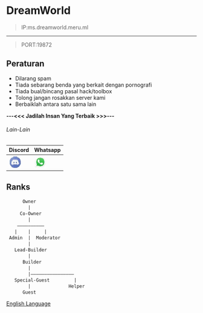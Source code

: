 # DreamWorld

>IP:ms.dreamworld.meru.ml
----------------------
>PORT:19872

## Peraturan

- Dilarang spam
- Tiada sebarang benda yang berkait dengan pornografi
- Tiada bual/bincang pasal hack/toolbox
- Tolong jangan rosakkan server kami
- Berbaiklah antara satu sama lain

**---<<< Jadilah Insan Yang Terbaik >>>---**

###### Lain-Lain

Discord|Whatsapp
------|-----
[![Discord](https://github.com/JPoisonLegacy/hub-settings/blob/master/images/discord.jpg)](https://discord.gg/ReG8Z57)|[![Whatsapp](https://github.com/JPoisonLegacy/hub-settings/blob/master/images/whatsapp.jpg)](https://chat.whatsapp.com/FRl5TP4rYrI9F7ihhUzmYF)


## Ranks

          Owner
            |
         Co-Owner
            |
        ——————————
       |    |     |
     Admin  |  Moderator
            |
       Lead-Builder
            |
          Builder
            |
            |————————————————
       Special-Guest         |
            |              Helper
          Guest


[English Language](https://github.com/JPoisonLegacy/DreamWorld-Rules/blob/master)
